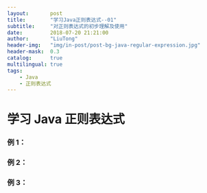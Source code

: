 ```yaml
---
layout:       post
title:        "学习Java正则表达式--01"
subtitle:     "对正则表达式的初步理解及使用"
date:         2018-07-20 21:21:00
author:       "LiuTong"
header-img:   "img/in-post/post-bg-java-regular-expression.jpg"
header-mask:  0.3
catalog:      true
multilingual: true
tags:
    - Java
    - 正则表达式
---
```


# 学习 Java 正则表达式

### 例 1：

### 例 2：

### 例 3：